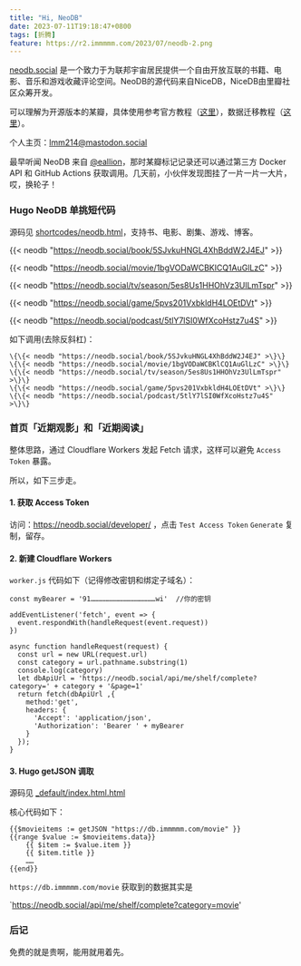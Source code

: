 ```yaml
---
title: "Hi, NeoDB"
date: 2023-07-11T19:18:47+0800
tags: [折腾]
feature: https://r2.immmmm.com/2023/07/neodb-2.png
---
```


[neodb.social](https://neodb.social/) 是一个致力于为联邦宇宙居民提供一个自由开放互联的书籍、电影、音乐和游戏收藏评论空间。NeoDB的源代码来自NiceDB，NiceDB由里瓣社区众筹开发。

可以理解为开源版本的某瓣，具体使用参考官方教程（[这里](https://about.neodb.social/doc/howto/)），数据迁移教程（[这里](https://about.neodb.social/doc/doufen/)）。

个人主页：[lmm214@mastodon.social](https://neodb.social/users/lmm214@mastodon.social/)

<!--more-->

最早听闻 NeoDB 来自 [@eallion](https://eallion.com/)，那时某瓣标记记录还可以通过第三方 Docker API 和 GitHub Actions 获取调用。几天前，小伙伴发现图挂了一片一片一大片，哎，换轮子！

### Hugo NeoDB 单挑短代码

源码见 [shortcodes/neodb.html](https://github.com/lmm214/immmmm/blob/master/themes/hello-friend/layouts/shortcodes/neodb.html)，支持书、电影、剧集、游戏、博客。

{{< neodb "https://neodb.social/book/5SJvkuHNGL4XhBddW2J4EJ" >}}

{{< neodb "https://neodb.social/movie/1bgVODaWCBKlCQ1AuGlLzC" >}}

{{< neodb "https://neodb.social/tv/season/5es8Us1HHOhVz3UlLmTspr" >}}

{{< neodb "https://neodb.social/game/5pvs201VxbkldH4LOEtDVt" >}}

{{< neodb "https://neodb.social/podcast/5tlY7lSI0WfXcoHstz7u4S" >}}

如下调用(去除反斜杠)：

```
\{\{< neodb "https://neodb.social/book/5SJvkuHNGL4XhBddW2J4EJ" >\}\}
\{\{< neodb "https://neodb.social/movie/1bgVODaWCBKlCQ1AuGlLzC" >\}\}
\{\{< neodb "https://neodb.social/tv/season/5es8Us1HHOhVz3UlLmTspr" >\}\}
\{\{< neodb "https://neodb.social/game/5pvs201VxbkldH4LOEtDVt" >\}\}
\{\{< neodb "https://neodb.social/podcast/5tlY7lSI0WfXcoHstz7u4S" >\}\}
```

### 首页「近期观影」和「近期阅读」

整体思路，通过 Cloudflare Workers 发起 Fetch 请求，这样可以避免 `Access Token` 暴露。

所以，如下三步走。

#### 1. 获取 Access Token

访问：<https://neodb.social/developer/> ，点击 `Test Access Token` `Generate` 复制，留存。

#### 2. 新建 Cloudflare Workers

`worker.js` 代码如下（记得修改密钥和绑定子域名）：

```
const myBearer = '91…………………………………………wi'  //你的密钥

addEventListener('fetch', event => {
  event.respondWith(handleRequest(event.request))
})
 
async function handleRequest(request) {
  const url = new URL(request.url)
  const category = url.pathname.substring(1)
  console.log(category)
  let dbApiUrl = 'https://neodb.social/api/me/shelf/complete?category=' + category + '&page=1'
  return fetch(dbApiUrl ,{
    method:'get',
    headers: {
      'Accept': 'application/json',
      'Authorization': 'Bearer ' + myBearer
    }
  });
}
```

#### 3. Hugo getJSON 调取

源码见 [_default/index.html.html](https://github.com/lmm214/immmmm/blob/master/themes/hello-friend/layouts/_default/index.html.html)

核心代码如下：

```
{{$movieitems := getJSON "https://db.immmmm.com/movie" }}
{{range $value := $movieitems.data}}
    {{ $item := $value.item }}
    {{ $item.title }}
    ……
{{end}}
```

`https://db.immmmm.com/movie` 获取到的数据其实是

`https://neodb.social/api/me/shelf/complete?category=movie'

### 后记

免费的就是贵啊，能用就用着先。
